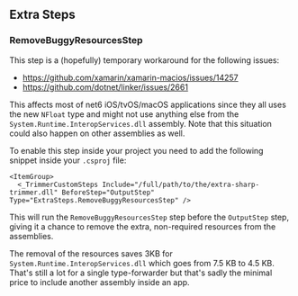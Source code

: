 
## Extra Steps

### RemoveBuggyResourcesStep

This step is a (hopefully) temporary workaround for the following issues:
* https://github.com/xamarin/xamarin-macios/issues/14257
* https://github.com/dotnet/linker/issues/2661

This affects most of net6 iOS/tvOS/macOS applications since they all uses
the new `NFloat` type and might not use anything else from the
`System.Runtime.InteropServices.dll` assembly. Note that this situation
could also happen on other assemblies as well.

To enable this step inside your project you need to add the following
snippet inside your `.csproj` file:

```
<ItemGroup>
  <_TrimmerCustomSteps Include="/full/path/to/the/extra-sharp-trimmer.dll" BeforeStep="OutputStep" Type="ExtraSteps.RemoveBuggyResourcesStep" />
```

This will run the `RemoveBuggyResourcesStep` step before the `OutputStep`
step, giving it a chance to remove the extra, non-required resources from
the assemblies.

The removal of the resources saves 3KB for `System.Runtime.InteropServices.dll`
which goes from 7.5 KB to 4.5 KB. That's still a lot for a single type-forwarder
but that's sadly the minimal price to include another assembly inside an app.
